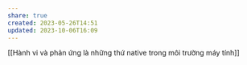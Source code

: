 ```yaml
---
share: true
created: 2023-05-26T14:51
updated: 2023-10-06T16:09
---
```

[[Hành vi và phản ứng là những thứ native trong môi trường máy tính]]
